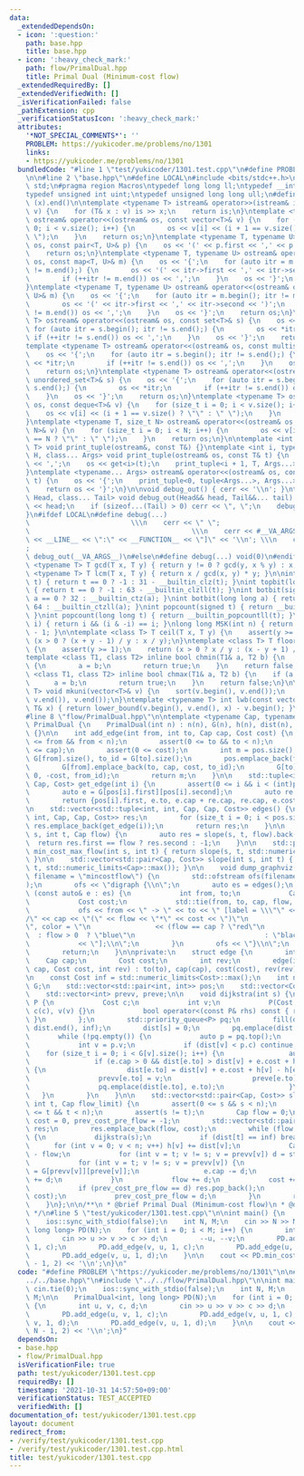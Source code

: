 ```yaml
---
data:
  _extendedDependsOn:
  - icon: ':question:'
    path: base.hpp
    title: base.hpp
  - icon: ':heavy_check_mark:'
    path: flow/PrimalDual.hpp
    title: Primal Dual (Minimum-cost flow)
  _extendedRequiredBy: []
  _extendedVerifiedWith: []
  _isVerificationFailed: false
  _pathExtension: cpp
  _verificationStatusIcon: ':heavy_check_mark:'
  attributes:
    '*NOT_SPECIAL_COMMENTS*': ''
    PROBLEM: https://yukicoder.me/problems/no/1301
    links:
    - https://yukicoder.me/problems/no/1301
  bundledCode: "#line 1 \"test/yukicoder/1301.test.cpp\"\n#define PROBLEM \"https://yukicoder.me/problems/no/1301\"\
    \n\n#line 2 \"base.hpp\"\n#define LOCAL\n#include <bits/stdc++.h>\nusing namespace\
    \ std;\n#pragma region Macros\ntypedef long long ll;\ntypedef __int128_t i128;\n\
    typedef unsigned int uint;\ntypedef unsigned long long ull;\n#define ALL(x) (x).begin(),\
    \ (x).end()\n\ntemplate <typename T> istream& operator>>(istream& is, vector<T>&\
    \ v) {\n    for (T& x : v) is >> x;\n    return is;\n}\ntemplate <typename T>\
    \ ostream& operator<<(ostream& os, const vector<T>& v) {\n    for (size_t i =\
    \ 0; i < v.size(); i++) {\n        os << v[i] << (i + 1 == v.size() ? \"\" : \"\
    \ \");\n    }\n    return os;\n}\ntemplate <typename T, typename U> ostream& operator<<(ostream&\
    \ os, const pair<T, U>& p) {\n    os << '(' << p.first << ',' << p.second << ')';\n\
    \    return os;\n}\ntemplate <typename T, typename U> ostream& operator<<(ostream&\
    \ os, const map<T, U>& m) {\n    os << '{';\n    for (auto itr = m.begin(); itr\
    \ != m.end();) {\n        os << '(' << itr->first << ',' << itr->second << ')';\n\
    \        if (++itr != m.end()) os << ',';\n    }\n    os << '}';\n    return os;\n\
    }\ntemplate <typename T, typename U> ostream& operator<<(ostream& os, const unordered_map<T,\
    \ U>& m) {\n    os << '{';\n    for (auto itr = m.begin(); itr != m.end();) {\n\
    \        os << '(' << itr->first << ',' << itr->second << ')';\n        if (++itr\
    \ != m.end()) os << ',';\n    }\n    os << '}';\n    return os;\n}\ntemplate <typename\
    \ T> ostream& operator<<(ostream& os, const set<T>& s) {\n    os << '{';\n   \
    \ for (auto itr = s.begin(); itr != s.end();) {\n        os << *itr;\n       \
    \ if (++itr != s.end()) os << ',';\n    }\n    os << '}';\n    return os;\n}\n\
    template <typename T> ostream& operator<<(ostream& os, const multiset<T>& s) {\n\
    \    os << '{';\n    for (auto itr = s.begin(); itr != s.end();) {\n        os\
    \ << *itr;\n        if (++itr != s.end()) os << ',';\n    }\n    os << '}';\n\
    \    return os;\n}\ntemplate <typename T> ostream& operator<<(ostream& os, const\
    \ unordered_set<T>& s) {\n    os << '{';\n    for (auto itr = s.begin(); itr !=\
    \ s.end();) {\n        os << *itr;\n        if (++itr != s.end()) os << ',';\n\
    \    }\n    os << '}';\n    return os;\n}\ntemplate <typename T> ostream& operator<<(ostream&\
    \ os, const deque<T>& v) {\n    for (size_t i = 0; i < v.size(); i++) {\n    \
    \    os << v[i] << (i + 1 == v.size() ? \"\" : \" \");\n    }\n    return os;\n\
    }\ntemplate <typename T, size_t N> ostream& operator<<(ostream& os, const array<T,\
    \ N>& v) {\n    for (size_t i = 0; i < N; i++) {\n        os << v[i] << (i + 1\
    \ == N ? \"\" : \" \");\n    }\n    return os;\n}\n\ntemplate <int i, typename\
    \ T> void print_tuple(ostream&, const T&) {}\ntemplate <int i, typename T, typename\
    \ H, class... Args> void print_tuple(ostream& os, const T& t) {\n    if (i) os\
    \ << ',';\n    os << get<i>(t);\n    print_tuple<i + 1, T, Args...>(os, t);\n\
    }\ntemplate <typename... Args> ostream& operator<<(ostream& os, const tuple<Args...>&\
    \ t) {\n    os << '{';\n    print_tuple<0, tuple<Args...>, Args...>(os, t);\n\
    \    return os << '}';\n}\n\nvoid debug_out() { cerr << '\\n'; }\ntemplate <class\
    \ Head, class... Tail> void debug_out(Head&& head, Tail&&... tail) {\n    cerr\
    \ << head;\n    if (sizeof...(Tail) > 0) cerr << \", \";\n    debug_out(move(tail)...);\n\
    }\n#ifdef LOCAL\n#define debug(...)                                          \
    \                         \\\n    cerr << \" \";                             \
    \                                        \\\n    cerr << #__VA_ARGS__ << \" :[\"\
    \ << __LINE__ << \":\" << __FUNCTION__ << \"]\" << '\\n'; \\\n    cerr << \" \"\
    ;                                                                     \\\n   \
    \ debug_out(__VA_ARGS__)\n#else\n#define debug(...) void(0)\n#endif\n\ntemplate\
    \ <typename T> T gcd(T x, T y) { return y != 0 ? gcd(y, x % y) : x; }\ntemplate\
    \ <typename T> T lcm(T x, T y) { return x / gcd(x, y) * y; }\n\nint topbit(signed\
    \ t) { return t == 0 ? -1 : 31 - __builtin_clz(t); }\nint topbit(long long t)\
    \ { return t == 0 ? -1 : 63 - __builtin_clzll(t); }\nint botbit(signed a) { return\
    \ a == 0 ? 32 : __builtin_ctz(a); }\nint botbit(long long a) { return a == 0 ?\
    \ 64 : __builtin_ctzll(a); }\nint popcount(signed t) { return __builtin_popcount(t);\
    \ }\nint popcount(long long t) { return __builtin_popcountll(t); }\nbool ispow2(int\
    \ i) { return i && (i & -i) == i; }\nlong long MSK(int n) { return (1LL << n)\
    \ - 1; }\n\ntemplate <class T> T ceil(T x, T y) {\n    assert(y >= 1);\n    return\
    \ (x > 0 ? (x + y - 1) / y : x / y);\n}\ntemplate <class T> T floor(T x, T y)\
    \ {\n    assert(y >= 1);\n    return (x > 0 ? x / y : (x - y + 1) / y);\n}\n\n\
    template <class T1, class T2> inline bool chmin(T1& a, T2 b) {\n    if (a > b)\
    \ {\n        a = b;\n        return true;\n    }\n    return false;\n}\ntemplate\
    \ <class T1, class T2> inline bool chmax(T1& a, T2 b) {\n    if (a < b) {\n  \
    \      a = b;\n        return true;\n    }\n    return false;\n}\n\ntemplate <typename\
    \ T> void mkuni(vector<T>& v) {\n    sort(v.begin(), v.end());\n    v.erase(unique(v.begin(),\
    \ v.end()), v.end());\n}\ntemplate <typename T> int lwb(const vector<T>& v, const\
    \ T& x) { return lower_bound(v.begin(), v.end(), x) - v.begin(); }\n#pragma endregion\n\
    #line 8 \"flow/PrimalDual.hpp\"\n\ntemplate <typename Cap, typename Cost> struct\
    \ PrimalDual {\n    PrimalDual(int n) : n(n), G(n), h(n), dist(n), prevv(n), preve(n)\
    \ {}\n\n    int add_edge(int from, int to, Cap cap, Cost cost) {\n        assert(0\
    \ <= from && from < n);\n        assert(0 <= to && to < n);\n        assert(0\
    \ <= cap);\n        assert(0 <= cost);\n        int m = pos.size(), from_id =\
    \ G[from].size(), to_id = G[to].size();\n        pos.emplace_back(from, G[from].size());\n\
    \        G[from].emplace_back(to, cap, cost, to_id);\n        G[to].emplace_back(from,\
    \ 0, -cost, from_id);\n        return m;\n    }\n\n    std::tuple<int, int, Cap,\
    \ Cap, Cost> get_edge(int i) {\n        assert(0 <= i && i < (int)pos.size());\n\
    \        auto e = G[pos[i].first][pos[i].second];\n        auto re = G[e.to][e.rev];\n\
    \        return {pos[i].first, e.to, e.cap + re.cap, re.cap, e.cost};\n    }\n\
    \n    std::vector<std::tuple<int, int, Cap, Cap, Cost>> edges() {\n        std::vector<std::tuple<int,\
    \ int, Cap, Cap, Cost>> res;\n        for (size_t i = 0; i < pos.size(); i++)\
    \ res.emplace_back(get_edge(i));\n        return res;\n    }\n\n    Cost min_cost_flow(int\
    \ s, int t, Cap flow) {\n        auto res = slope(s, t, flow).back();\n      \
    \  return res.first == flow ? res.second : -1;\n    }\n\n    std::pair<Cap, Cost>\
    \ min_cost_max_flow(int s, int t) { return slope(s, t, std::numeric_limits<Cap>::max()).back();\
    \ }\n\n    std::vector<std::pair<Cap, Cost>> slope(int s, int t) { return slope(s,\
    \ t, std::numeric_limits<Cap>::max()); }\n\n    void dump_graphviz(std::string\
    \ filename = \"mincostflow\") {\n        std::ofstream ofs(filename + \".dot\"\
    );\n        ofs << \"digraph {\\n\";\n        auto es = edges();\n        for\
    \ (const auto& e : es) {\n            int from, to;\n            Cap cap, flow;\n\
    \            Cost cost;\n            std::tie(from, to, cap, flow, cost) = e;\n\
    \            ofs << from << \" -> \" << to << \" [label = \\\"\" << flow << \"\
    /\" << cap << \"(\" << flow << \"*\" << cost << \")\"\n                << \"\\\
    \", color = \"\n                << (flow == cap ? \"red\"\n                  \
    \  : flow > 0  ? \"blue\"\n                                : \"black\")\n    \
    \            << \"];\\n\";\n        }\n        ofs << \"}\\n\";\n        ofs.close();\n\
    \        return;\n    }\n\nprivate:\n    struct edge {\n        int to;\n    \
    \    Cap cap;\n        Cost cost;\n        int rev;\n        edge(int to, Cap\
    \ cap, Cost cost, int rev) : to(to), cap(cap), cost(cost), rev(rev) {}\n    };\n\
    \n    const Cost inf = std::numeric_limits<Cost>::max();\n    int n;\n    std::vector<std::vector<edge>>\
    \ G;\n    std::vector<std::pair<int, int>> pos;\n    std::vector<Cost> h, dist;\n\
    \    std::vector<int> prevv, preve;\n\n    void dijkstra(int s) {\n        struct\
    \ P {\n            Cost c;\n            int v;\n            P(Cost c, int v) :\
    \ c(c), v(v) {}\n            bool operator<(const P& rhs) const { return c > rhs.c;\
    \ }\n        };\n        std::priority_queue<P> pq;\n        fill(dist.begin(),\
    \ dist.end(), inf);\n        dist[s] = 0;\n        pq.emplace(dist[s], s);\n \
    \       while (!pq.empty()) {\n            auto p = pq.top();\n            pq.pop();\n\
    \            int v = p.v;\n            if (dist[v] < p.c) continue;\n        \
    \    for (size_t i = 0; i < G[v].size(); i++) {\n                auto& e = G[v][i];\n\
    \                if (e.cap > 0 && dist[e.to] > dist[v] + e.cost + h[v] - h[e.to])\
    \ {\n                    dist[e.to] = dist[v] + e.cost + h[v] - h[e.to];\n   \
    \                 prevv[e.to] = v;\n                    preve[e.to] = i;\n   \
    \                 pq.emplace(dist[e.to], e.to);\n                }\n         \
    \   }\n        }\n    }\n\n    std::vector<std::pair<Cap, Cost>> slope(int s,\
    \ int t, Cap flow_limit) {\n        assert(0 <= s && s < n);\n        assert(0\
    \ <= t && t < n);\n        assert(s != t);\n        Cap flow = 0;\n        Cost\
    \ cost = 0, prev_cost_pre_flow = -1;\n        std::vector<std::pair<Cap, Cost>>\
    \ res;\n        res.emplace_back(flow, cost);\n        while (flow < flow_limit)\
    \ {\n            dijkstra(s);\n            if (dist[t] == inf) break;\n      \
    \      for (int v = 0; v < n; v++) h[v] += dist[v];\n            Cap d = flow_limit\
    \ - flow;\n            for (int v = t; v != s; v = prevv[v]) d = std::min(d, G[prevv[v]][preve[v]].cap);\n\
    \            for (int v = t; v != s; v = prevv[v]) {\n                auto& e\
    \ = G[prevv[v]][preve[v]];\n                e.cap -= d;\n                G[v][e.rev].cap\
    \ += d;\n            }\n            flow += d;\n            cost += d * h[t];\n\
    \            if (prev_cost_pre_flow == d) res.pop_back();\n            res.emplace_back(flow,\
    \ cost);\n            prev_cost_pre_flow = d;\n        }\n        return res;\n\
    \    }\n};\n\n/**\n * @brief Primal Dual (Minimum-cost flow)\n * @docs docs/flow/PrimalDual.md\n\
    \ */\n#line 5 \"test/yukicoder/1301.test.cpp\"\n\nint main() {\n    cin.tie(0);\n\
    \    ios::sync_with_stdio(false);\n    int N, M;\n    cin >> N >> M;\n\n    PrimalDual<int,\
    \ long long> PD(N);\n    for (int i = 0; i < M; i++) {\n        int u, v, c, d;\n\
    \        cin >> u >> v >> c >> d;\n        --u, --v;\n        PD.add_edge(u, v,\
    \ 1, c);\n        PD.add_edge(v, u, 1, c);\n        PD.add_edge(u, v, 1, d);\n\
    \        PD.add_edge(v, u, 1, d);\n    }\n\n    cout << PD.min_cost_flow(0, N\
    \ - 1, 2) << '\\n';\n}\n"
  code: "#define PROBLEM \"https://yukicoder.me/problems/no/1301\"\n\n#include \"\
    ../../base.hpp\"\n#include \"../../flow/PrimalDual.hpp\"\n\nint main() {\n   \
    \ cin.tie(0);\n    ios::sync_with_stdio(false);\n    int N, M;\n    cin >> N >>\
    \ M;\n\n    PrimalDual<int, long long> PD(N);\n    for (int i = 0; i < M; i++)\
    \ {\n        int u, v, c, d;\n        cin >> u >> v >> c >> d;\n        --u, --v;\n\
    \        PD.add_edge(u, v, 1, c);\n        PD.add_edge(v, u, 1, c);\n        PD.add_edge(u,\
    \ v, 1, d);\n        PD.add_edge(v, u, 1, d);\n    }\n\n    cout << PD.min_cost_flow(0,\
    \ N - 1, 2) << '\\n';\n}"
  dependsOn:
  - base.hpp
  - flow/PrimalDual.hpp
  isVerificationFile: true
  path: test/yukicoder/1301.test.cpp
  requiredBy: []
  timestamp: '2021-10-31 14:57:50+09:00'
  verificationStatus: TEST_ACCEPTED
  verifiedWith: []
documentation_of: test/yukicoder/1301.test.cpp
layout: document
redirect_from:
- /verify/test/yukicoder/1301.test.cpp
- /verify/test/yukicoder/1301.test.cpp.html
title: test/yukicoder/1301.test.cpp
---
```

